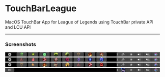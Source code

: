 # TouchBarLeague
MacOS TouchBar App for League of Legends using TouchBar private API and LCU API

------
### Screenshots
![alt text](https://raw.githubusercontent.com/nylonW/TouchBarLeague/master/assets/touchbar2.png)
![alt text](https://raw.githubusercontent.com/nylonW/TouchBarLeague/master/assets/touchbar3.png)
![alt text](https://raw.githubusercontent.com/nylonW/TouchBarLeague/master/assets/touchbar4.png)
![alt text](https://raw.githubusercontent.com/nylonW/TouchBarLeague/master/assets/touchbar1.png)
